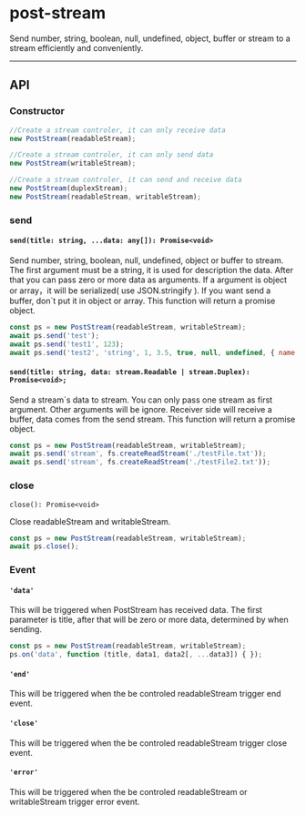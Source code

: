 # post-stream
Send number, string, boolean, null, undefined, object, buffer or stream to a stream efficiently and conveniently.

---
## API

### Constructor

```javascript
//Create a stream controler, it can only receive data
new PostStream(readableStream);

//Create a stream controler, it can only send data
new PostStream(writableStream);

//Create a stream controler, it can send and receive data
new PostStream(duplexStream);
new PostStream(readableStream, writableStream);
```

### send

#### `send(title: string, ...data: any[]): Promise<void>`

Send number, string, boolean, null, undefined, object or buffer to stream. 
The first argument must be a string, it is used for description the data. After that you can pass zero or more data as arguments. If a argument is object or array，it will be serialized( use JSON.stringify ). If you want send a buffer, don`t put it in object or array. This function will return a promise object.
```javascript
const ps = new PostStream(readableStream, writableStream);
await ps.send('test');
await ps.send('test1', 123);
await ps.send('test2', 'string', 1, 3.5, true, null, undefined, { name: 'test' }, [1,2,3], Buffer.from('ttt'));
```



#### `send(title: string, data: stream.Readable | stream.Duplex): Promise<void>;`

Send a stream`s data to stream. You can only pass one stream as first argument. Other arguments will be ignore. Receiver side will receive a buffer, data comes from the send stream. This function will return a promise object.

```javascript
const ps = new PostStream(readableStream, writableStream);
await ps.send('stream', fs.createReadStream('./testFile.txt'));
await ps.send('stream', fs.createReadStream('./testFile2.txt'));
```

### close

`close(): Promise<void>`

Close readableStream and writableStream.

```javascript
const ps = new PostStream(readableStream, writableStream);
await ps.close();
```

### Event

#### `'data'` 

This will be triggered when PostStream has received data. The first parameter is title, after that will be zero or more data, determined by when sending.

```javascript
const ps = new PostStream(readableStream, writableStream);
ps.on('data', function (title, data1, data2[, ...data3]) { });
```

#### `'end'` 

This will be triggered when the be controled readableStream trigger end event.

#### `'close'` 

This will be triggered when the be controled readableStream trigger close event.

#### `'error'` 

This will be triggered when the be controled readableStream or writableStream trigger error event.

